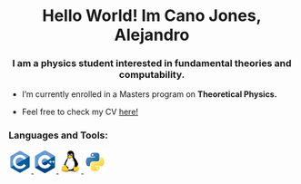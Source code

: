 <h1 align="center">Hello World! Im Cano Jones, Alejandro</h1>
<h3 align="center">I am a physics student interested in fundamental theories and computability.</h3>

- I’m currently enrolled in a Masters program on **Theoretical Physics.**

- Feel free to check my CV <a href="https://drive.google.com/file/d/1fduBrN5NedT3weDXgwaxABvL6REDbx0D/view?usp=sharinghttps://drive.google.com/file/d/1fduBrN5NedT3weDXgwaxABvL6REDbx0D/view?usp=sharing">here!</a></p>
<p align="left">
</p>

<h3 align="left">Languages and Tools:</h3>
<p align="left"> <a href="https://www.cprogramming.com/" target="_blank" rel="noreferrer"> <img src="https://raw.githubusercontent.com/devicons/devicon/master/icons/c/c-original.svg" alt="c" width="40" height="40"/> </a> <a href="https://www.w3schools.com/cpp/" target="_blank" rel="noreferrer"> <img src="https://raw.githubusercontent.com/devicons/devicon/master/icons/cplusplus/cplusplus-original.svg" alt="cplusplus" width="40" height="40"/> </a> <a href="https://www.linux.org/" target="_blank" rel="noreferrer"> <img src="https://raw.githubusercontent.com/devicons/devicon/master/icons/linux/linux-original.svg" alt="linux" width="40" height="40"/> </a> <a href="https://www.python.org" target="_blank" rel="noreferrer"> <img src="https://raw.githubusercontent.com/devicons/devicon/master/icons/python/python-original.svg" alt="python" width="40" height="40"/> </a> </p>

